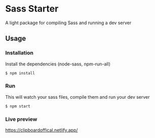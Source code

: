 # Sass Starter

A light package for compiling Sass and running a dev server

## Usage


### Installation

Install the dependencies (node-sass, npm-run-all)

```sh
$ npm install
```

### Run

This will watch your sass files, compile them and run your dev server

```sh
$ npm start
```
### Live preview
https://clipboardoffical.netlify.app/
